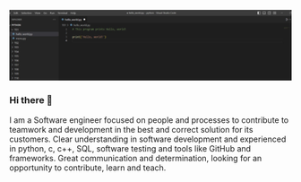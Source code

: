 ![header](./header.jpeg)

### Hi there 👋

<!--
**humbertoangeli/humbertoangeli** is a ✨ _special_ ✨ repository because its `README.md` (this file) appears on your GitHub profile.

Here are some ideas to get you started:

- 🔭 I’m currently working on ...
- 🌱 I’m currently learning ...
- 👯 I’m looking to collaborate on ...
- 🤔 I’m looking for help with ...
- 💬 Ask me about ...
- 📫 How to reach me: ...
- 😄 Pronouns: ...
- ⚡ Fun fact: ...
-->

I am a Software engineer focused on people and processes to contribute to teamwork and development in the best and correct solution for its customers. Clear understanding in software development and experienced in python, c, c++, SQL, software testing and tools like GitHub and frameworks. Great communication and determination, looking for an opportunity to contribute, learn and teach.


